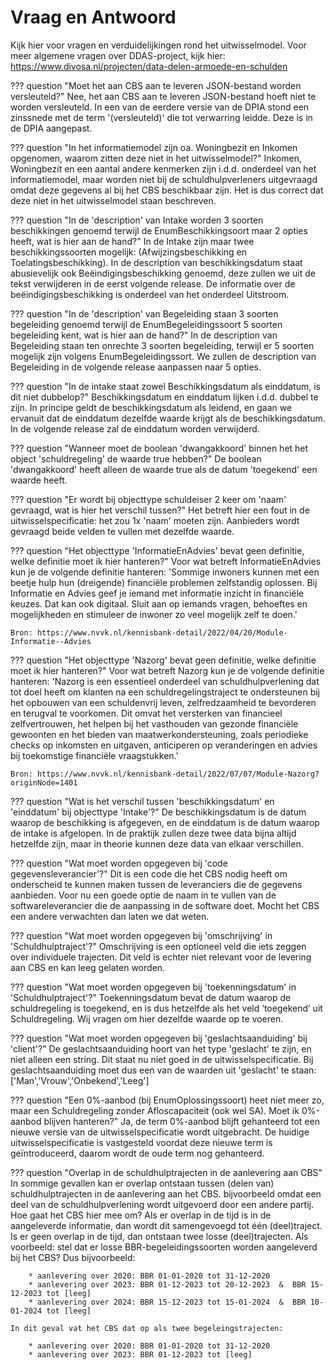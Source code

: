 # Vraag en Antwoord 

Kijk hier voor vragen en verduidelijkingen rond het uitwisselmodel. Voor meer algemene vragen over DDAS-project,  kijk hier: https://www.divosa.nl/projecten/data-delen-armoede-en-schulden 

??? question "Moet het aan CBS aan te leveren JSON-bestand worden versleuteld?"
    Nee, het aan CBS aan te leveren JSON-bestand hoeft niet te worden versleuteld. In een van de eerdere versie van de DPIA stond een zinssnede met de term '(versleuteld)' die tot verwarring leidde. Deze is in de DPIA aangepast. 

??? question "In het informatiemodel zijn oa. Woningbezit en Inkomen opgenomen, waarom zitten deze niet in het uitwisselmodel?"
    Inkomen, Woningbezit en een aantal andere kenmerken zijn i.d.d. onderdeel van het informatiemodel, maar worden niet bij de schuldhulpverleners uitgevraagd omdat deze gegevens al bij het CBS beschikbaar zijn. Het is dus correct dat deze niet in het uitwisselmodel staan beschreven.

??? question "In de 'description' van Intake worden 3 soorten beschikkingen genoemd terwijl de EnumBeschikkingsoort maar 2 opties heeft, wat is hier aan de hand?"
    In de Intake zijn maar twee beschikkingssoorten mogelijk: (Afwijzingsbeschikking en Toelatingsbeschikking). In de description van beschikkingsdatum staat abusievelijk ook Beëindigingsbeschikking genoemd, deze zullen we uit de tekst verwijderen in de eerst volgende release. De informatie over de beëindigingsbeschikking is onderdeel van het onderdeel Uitstroom.

??? question "In de 'description' van Begeleiding staan 3 soorten begeleiding genoemd terwijl de EnumBegeleidingssoort 5 soorten begeleiding kent, wat is hier aan de hand?"
    In de description van Begeleiding staan ten onrechte 3 soorten begeleiding, terwijl er 5 soorten mogelijk zijn volgens EnumBegeleidingssort. We zullen de description van Begeleiding in de volgende release aanpassen naar 5 opties.

??? question "In de intake staat zowel Beschikkingsdatum als einddatum, is dit niet dubbelop?"
    Beschikkingsdatum en einddatum lijken i.d.d. dubbel te zijn. In principe geldt de beschikkingsdatum als leidend, en gaan we ervanuit dat de einddatum dezelfde waarde krijgt als de beschikkingsdatum. In de volgende release zal de einddatum worden verwijderd.

??? question "Wanneer moet de boolean 'dwangakkoord' binnen het het object 'schuldregeling' de waarde true hebben?"
    De boolean 'dwangakkoord' heeft alleen de waarde true als de datum 'toegekend' een waarde heeft.

??? question "Er wordt bij objecttype schuldeiser 2 keer om 'naam' gevraagd, wat is hier het verschil tussen?"
    Het betreft hier een fout in de uitwisselspecificatie: het zou 1x 'naam' moeten zijn. Aanbieders wordt gevraagd beide velden te vullen met dezelfde waarde.

??? question "Het objecttype 'InformatieEnAdvies' bevat geen definitie, welke definitie moet ik hier hanteren?"
    Voor wat betreft InformatieEnAdvies kun je de volgende definitie hanteren: 'Sommige inwoners kunnen met een beetje hulp hun (dreigende) financiële problemen zelfstandig oplossen. Bij Informatie en Advies geef je iemand met informatie inzicht in financiële keuzes. Dat kan ook digitaal. Sluit aan op iemands vragen, behoeftes en mogelijkheden en stimuleer de inwoner zo veel mogelijk zelf te doen.' 
    
    Bron: https://www.nvvk.nl/kennisbank-detail/2022/04/20/Module-Informatie--Advies

??? question "Het objecttype 'Nazorg' bevat geen definitie, welke definitie moet ik hier hanteren?"
    Voor wat betreft Nazorg kun je de volgende definitie hanteren: 'Nazorg is een essentieel onderdeel van schuldhulpverlening dat tot doel heeft om klanten na een schuldregelingstraject te ondersteunen bij het opbouwen van een schuldenvrij leven, zelfredzaamheid te bevorderen en terugval te voorkomen. Dit omvat het versterken van financieel zelfvertrouwen, het helpen bij het vasthouden van gezonde financiële gewoonten en het bieden van maatwerkondersteuning, zoals periodieke checks op inkomsten en uitgaven, anticiperen op veranderingen en advies bij toekomstige financiële vraagstukken.' 
    
    Bron: https://www.nvvk.nl/kennisbank-detail/2022/07/07/Module-Nazorg?originNode=1401

??? question "Wat is het verschil tussen 'beschikkingsdatum' en 'einddatum' bij objecttype 'Intake'?"
    De beschikkingsdatum is de datum waarop de beschikking is afgegeven, en de einddatum is de datum waarop de intake is afgelopen. In de praktijk zullen deze twee data bijna altijd hetzelfde zijn, maar in theorie kunnen deze data van elkaar verschillen.

??? question "Wat moet worden opgegeven bij 'code gegevensleverancier'?"
    Dit is een code die het CBS nodig heeft om onderscheid te kunnen maken tussen de leveranciers die de gegevens aanbieden. Voor nu een goede optie de naam in te vullen van de softwareleverancier die de aanpassing in de software doet. Mocht het CBS een andere verwachten dan laten we dat weten.

??? question "Wat moet worden opgegeven bij 'omschrijving' in 'Schuldhulptraject'?"
    Omschrijving is een optioneel veld die iets zeggen over individuele trajecten. Dit veld is echter niet relevant voor de levering aan CBS en kan leeg gelaten worden.

??? question "Wat moet worden opgegeven bij 'toekenningsdatum' in 'Schuldhulptraject'?"
    Toekenningsdatum bevat de datum waarop de schuldregeling is toegekend, en is dus hetzelfde als het veld ‘toegekend’ uit Schuldregeling. Wij vragen om hier dezelfde waarde op te voeren.

??? question "Wat moet worden opgegeven bij 'geslachtsaanduiding' bij 'client'?"
    De geslachtsaanduiding hoort van het type 'geslacht' te zijn, en niet alleen een string. Dit staat nu niet goed in de uitwisselspecificatie. Bij geslachtsaanduiding moet dus een van de waarden uit 'geslacht' te staan: ['Man','Vrouw','Onbekend','Leeg']

??? question "Een 0%-aanbod (bij EnumOplossingssoort) heet niet meer zo, maar een Schuldregeling zonder Afloscapaciteit (ook wel SA). Moet ik 0%-aanbod blijven hanteren?"
    Ja, de term 0%-aanbod blijft gehanteerd tot een nieuwe versie van de uitwisselspecificatie wordt uitgebracht. De huidige uitwisselspecificatie is vastgesteld voordat deze nieuwe term is geïntroduceerd, daarom wordt de oude term nog gehanteerd.
 
??? question "Overlap in de schuldhulptrajecten in de aanlevering aan CBS"
    In sommige gevallen kan er overlap ontstaan tussen (delen van) schuldhulptrajecten in de aanlevering aan het CBS. bijvoorbeeld omdat een deel van de schuldhulpverlening wordt uitgevoerd door een andere partij. Hoe gaat het CBS hier mee om? 
    Als er overlap in de tijd is in de aangeleverde informatie, dan wordt dit samengevoegd tot één (deel)traject. Is er geen overlap in de tijd, dan ontstaan twee losse (deel)trajecten. 
    Als voorbeeld: stel dat er losse BBR-begeleidingssoorten worden aangeleverd bij het CBS? Dus bijvoorbeeld:

        * aanlevering over 2020: BBR 01-01-2020 tot 31-12-2020
        * aanlevering over 2023: BBR 01-12-2023 tot 20-12-2023  &  BBR 15-12-2023 tot [leeg]
        * aanlevering over 2024: BBR 15-12-2023 tot 15-01-2024  &  BBR 10-01-2024 tot [leeg]  

    In dit geval vat het CBS dat op als twee begeleingstrajecten:
    
        * aanlevering over 2020: BBR 01-01-2020 tot 31-12-2020
        * aanlevering over 2023: BBR 01-12-2023 tot [leeg]
 
 